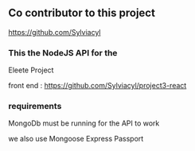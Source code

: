 ## Co contributor to this project
https://github.com/Sylviacyl



### This the NodeJS API for the

Eleete Project

front end :
https://github.com/Sylviacyl/project3-react



### requirements

MongoDb must be running for the API to work

we also use 
Mongoose
Express
Passport


